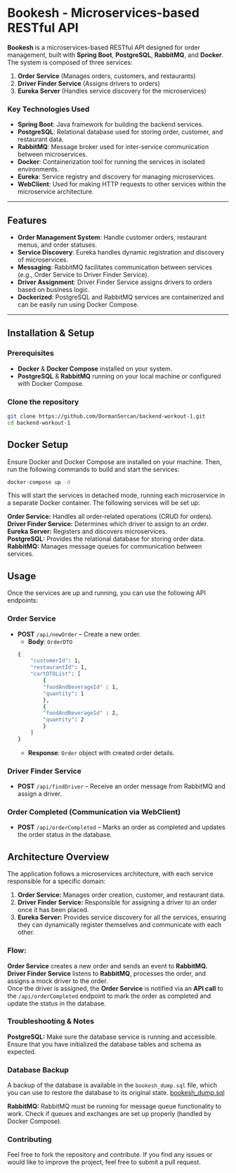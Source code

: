 # Bookesh - Microservices-based RESTful API

**Bookesh** is a microservices-based RESTful API designed for order management, built with **Spring Boot**, **PostgreSQL**, **RabbitMQ**, and **Docker**. The system is composed of three services:

1.  **Order Service** (Manages orders, customers, and restaurants)
2.  **Driver Finder Service** (Assigns drivers to orders)
3.  **Eureka Server** (Handles service discovery for the microservices)

### Key Technologies Used

*   **Spring Boot**: Java framework for building the backend services.
*   **PostgreSQL**: Relational database used for storing order, customer, and restaurant data.
*   **RabbitMQ**: Message broker used for inter-service communication between microservices.
*   **Docker**: Containerization tool for running the services in isolated environments.
*   **Eureka**: Service registry and discovery for managing microservices.
*   **WebClient**: Used for making HTTP requests to other services within the microservice architecture.

* * *

## Features

*   **Order Management System**: Handle customer orders, restaurant menus, and order statuses.
*   **Service Discovery**: Eureka handles dynamic registration and discovery of microservices.
*   **Messaging**: RabbitMQ facilitates communication between services (e.g., Order Service to Driver Finder Service).
*   **Driver Assignment**: Driver Finder Service assigns drivers to orders based on business logic.
*   **Dockerized**: PostgreSQL and RabbitMQ services are containerized and can be easily run using Docker Compose.

* * *

## Installation & Setup

### Prerequisites

*   **Docker** & **Docker Compose** installed on your system.
*   **PostgreSQL** & **RabbitMQ** running on your local machine or configured with Docker Compose.

### Clone the repository

```sh
git clone https://github.com/DormanSercan/backend-workout-1.git
cd backend-workout-1
```
## Docker Setup
Ensure Docker and Docker Compose are installed on your machine. Then, run the following commands to build and start the services:

```sh
docker-compose up -d
```

This will start the services in detached mode, running each microservice in a separate Docker container. The following services will be set up:

**Order Service:** Handles all order-related operations (CRUD for orders).  
**Driver Finder Service:** Determines which driver to assign to an order.  
**Eureka Server:** Registers and discovers microservices.  
**PostgreSQL:** Provides the relational database for storing order data.  
**RabbitMQ:** Manages message queues for communication between services.  

## Usage
Once the services are up and running, you can use the following API endpoints:

### Order Service

*   **POST** `/api/newOrder` – Create a new order.
    *   **Body**: `OrderDTO`
      ```sh
      {
          "customerId": 1,
          "restaurantId": 1,
          "cartDTOList": [
              {
              "foodAndBeverageId" : 1,
              "quantity": 1
              },
              {
              "foodAndBeverageId" : 2,
              "quantity": 2 
              }
          ]
      }
      ```
    *   **Response**: `Order` object with created order details.

### Driver Finder Service
*   **POST** `/api/findDriver` – Receive an order message from RabbitMQ and assign a driver.

### Order Completed (Communication via WebClient)
*   **POST** `/api/orderCompleted` – Marks an order as completed and updates the order status in the database.

## Architecture Overview
The application follows a microservices architecture, with each service responsible for a specific domain:

1.  **Order Service:** Manages order creation, customer, and restaurant data.
2.  **Driver Finder Service:** Responsible for assigning a driver to an order once it has been placed.
3.  **Eureka Server:** Provides service discovery for all the services, ensuring they can dynamically register themselves and communicate with each other.

### Flow:
**Order Service** creates a new order and sends an event to **RabbitMQ.**  
**Driver Finder Service** listens to **RabbitMQ**, processes the order, and assigns a mock driver to the order.  
Once the driver is assigned, the **Order Service** is notified via an **API call** to the `/api/orderCompleted` endpoint to mark the order as completed and update the status in the database.

### Troubleshooting & Notes
**PostgreSQL:**
Make sure the database service is running and accessible.
Ensure that you have initialized the database tables and schema as expected.
### Database Backup
A backup of the database is available in the `bookesh_dump.sql` file, which you can use to restore the database to its original state.
[bookesh_dump.sql](https://github.com/DormanSercan/backend-workout-1/blob/main/bookesh_dump.sql)


**RabbitMQ:**
RabbitMQ must be running for message queue functionality to work.
Check if queues and exchanges are set up properly (handled by Docker Compose).

### Contributing
Feel free to fork the repository and contribute. If you find any issues or would like to improve the project, feel free to submit a pull request.
